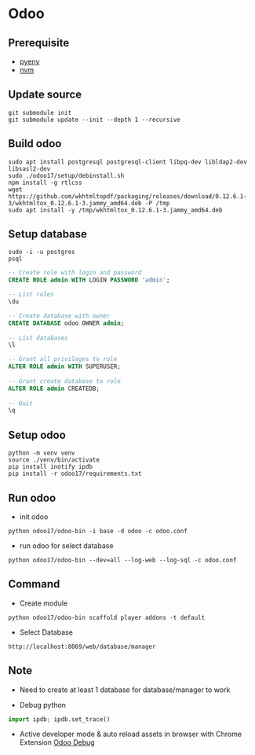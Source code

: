 # Odoo

## Prerequisite

- [pyenv](https://github.com/pyenv/pyenv)
- [nvm](https://github.com/nvm-sh/nvm)

## Update source

```shell
git submodule init
git submodule update --init --depth 1 --recursive
```

## Build odoo

```shell
sudo apt install postgresql postgresql-client libpq-dev libldap2-dev libsasl2-dev
sudo ./odoo17/setup/debinstall.sh
npm install -g rtlcss
wget https://github.com/wkhtmltopdf/packaging/releases/download/0.12.6.1-3/wkhtmltox_0.12.6.1-3.jammy_amd64.deb -P /tmp
sudo apt install -y /tmp/wkhtmltox_0.12.6.1-3.jammy_amd64.deb
```

## Setup database

```shell
sudo -i -u postgres
psql
```

```sql
-- Create role with login and password
CREATE ROLE admin WITH LOGIN PASSWORD 'admin';

-- List roles
\du

-- Create database with owner
CREATE DATABASE odoo OWNER admin;
       
-- List databases
\l

-- Grant all privileges to role
ALTER ROLE admin WITH SUPERUSER;
      
-- Grant create database to role
ALTER ROLE admin CREATEDB;
      
-- Quit
\q
```

## Setup odoo

```shell
python -m venv venv
source ./venv/bin/activate
pip install inotify ipdb
pip install -r odoo17/requirements.txt
```

## Run odoo

- init odoo

```shell
python odoo17/odoo-bin -i base -d odoo -c odoo.conf
```

- run odoo for select database

```shell
python odoo17/odoo-bin --dev=all --log-web --log-sql -c odoo.conf
```

## Command

- Create module

```shell
python odoo17/odoo-bin scaffold player addons -t default
```

- Select Database

```shell
http://localhost:8069/web/database/manager
```

## Note

- Need to create at least 1 database for database/manager to work

- Debug python

```python
import ipdb; ipdb.set_trace()
```

- Active developer mode & auto reload assets in browser with Chrome Extension [Odoo Debug](https://chromewebstore.google.com/detail/odoo-debug/hmdmhilocobgohohpdpolmibjklfgkbi)
